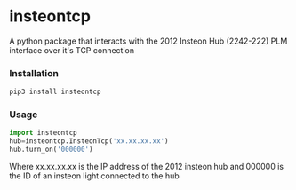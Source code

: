 # insteontcp
A python package that interacts with the 2012 Insteon Hub (2242-222) PLM interface over it's TCP connection


### Installation

```bash
pip3 install insteontcp
```


### Usage
```python
import insteontcp
hub=insteontcp.InsteonTcp('xx.xx.xx.xx')
hub.turn_on('000000')
```

Where xx.xx.xx.xx is the IP address of the 2012 insteon hub and 000000 is the ID of an insteon light connected to the hub
